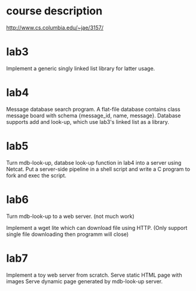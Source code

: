 # course description
http://www.cs.columbia.edu/~jae/3157/


# lab3 
Implement a generic singly linked list library for latter usage.

# lab4
Message database search program. A flat-file database contains class message board with schema {message_id, name, message}. Database supports add and look-up, which use lab3's linked list as a library.

# lab5
Turn mdb-look-up, databse look-up function in lab4 into a server using Netcat. Put a server-side pipeline in a shell script and write a C program to fork and exec the script.

# lab6
Turn mdb-look-up to a web server. (not much work)

Implement a wget lite which can download file using HTTP. (Only support single file downloading then programm will close)

# lab7
Implement a toy web server from scratch. 
  Serve static HTML page with images
  Serve dynamic page generated by mdb-look-up server.
